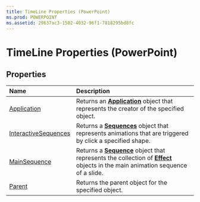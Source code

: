 ```yaml
---
title: TimeLine Properties (PowerPoint)
ms.prod: POWERPOINT
ms.assetid: 29637ac3-1502-4032-96f1-7818295bd8fc
---
```



# TimeLine Properties (PowerPoint)

## Properties



|**Name**|**Description**|
|:-----|:-----|
|[Application](timeline-application-property-powerpoint.md)|Returns an  **[Application](application-object-powerpoint.md)** object that represents the creator of the specified object.|
|[InteractiveSequences](timeline-interactivesequences-property-powerpoint.md)|Returns a  **[Sequences](sequences-object-powerpoint.md)** object that represents animations that are triggered by click a specified shape.|
|[MainSequence](timeline-mainsequence-property-powerpoint.md)|Returns a  **[Sequence](sequence-object-powerpoint.md)** object that represents the collection of **[Effect](effect-object-powerpoint.md)** objects in the main animation sequence of a slide.|
|[Parent](timeline-parent-property-powerpoint.md)|Returns the parent object for the specified object.|

